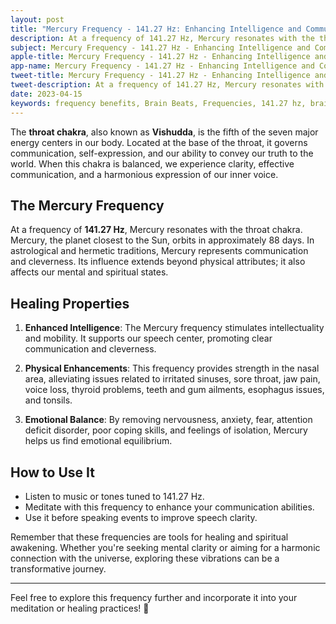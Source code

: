 ```yaml
---
layout: post
title: "Mercury Frequency - 141.27 Hz: Enhancing Intelligence and Communication"
description: At a frequency of 141.27 Hz, Mercury resonates with the throat chakra. Mercury, the planet closest to the Sun, orbits in approximately 88 days. In astrological and hermetic traditions, Mercury represents communication and cleverness.
subject: Mercury Frequency - 141.27 Hz - Enhancing Intelligence and Communication
apple-title: Mercury Frequency - 141.27 Hz - Enhancing Intelligence and Communication
app-name: Mercury Frequency - 141.27 Hz - Enhancing Intelligence and Communication
tweet-title: Mercury Frequency - 141.27 Hz - Enhancing Intelligence and Communication
tweet-description: At a frequency of 141.27 Hz, Mercury resonates with the throat chakra. Mercury, the planet closest to the Sun, orbits in approximately 88 days. In astrological and hermetic traditions, Mercury represents communication and cleverness.
date: 2023-04-15
keywords: frequency benefits, Brain Beats, Frequencies, 141.27 hz, brainwave entrainment, sound therapy, mercury frequency, throat chakra, pure tones
---
```



The **throat chakra**, also known as **Vishudda**, is the fifth of the seven major energy centers in our body. Located at the base of the throat, it governs communication, self-expression, and our ability to convey our truth to the world. When this chakra is balanced, we experience clarity, effective communication, and a harmonious expression of our inner voice.

## **The Mercury Frequency**

At a frequency of **141.27 Hz**, Mercury resonates with the throat chakra. Mercury, the planet closest to the Sun, orbits in approximately 88 days. In astrological and hermetic traditions, Mercury represents communication and cleverness. Its influence extends beyond physical attributes; it also affects our mental and spiritual states.

## **Healing Properties**

1. **Enhanced Intelligence**: The Mercury frequency stimulates intellectuality and mobility. It supports our speech center, promoting clear communication and cleverness.

2. **Physical Enhancements**: This frequency provides strength in the nasal area, alleviating issues related to irritated sinuses, sore throat, jaw pain, voice loss, thyroid problems, teeth and gum ailments, esophagus issues, and tonsils.

3. **Emotional Balance**: By removing nervousness, anxiety, fear, attention deficit disorder, poor coping skills, and feelings of isolation, Mercury helps us find emotional equilibrium.

## **How to Use It**

- Listen to music or tones tuned to 141.27 Hz.
- Meditate with this frequency to enhance your communication abilities.
- Use it before speaking events to improve speech clarity.

Remember that these frequencies are tools for healing and spiritual awakening. Whether you're seeking mental clarity or aiming for a harmonic connection with the universe, exploring these vibrations can be a transformative journey.

---

Feel free to explore this frequency further and incorporate it into your meditation or healing practices! 🌟